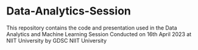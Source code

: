 # Data-Analytics-Session
This repository contains the code and presentation used in the Data Analytics and Machine Learning Session
Conducted on 16th April 2023 at NIIT University by GDSC NIIT University
